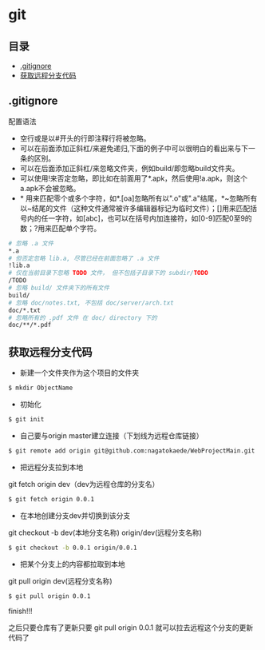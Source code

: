 git
===========================

## 目录
* [.gitignore](#.gitignore)
* [获取远程分支代码](#获取远程分支代码)

.gitignore
-----------
配置语法
* 空行或是以#开头的行即注释行将被忽略。
* 可以在前面添加正斜杠/来避免递归,下面的例子中可以很明白的看出来与下一条的区别。
* 可以在后面添加正斜杠/来忽略文件夹，例如build/即忽略build文件夹。
* 可以使用!来否定忽略，即比如在前面用了*.apk，然后使用!a.apk，则这个a.apk不会被忽略。
* \* 用来匹配零个或多个字符，如*.[oa]忽略所有以".o"或".a"结尾，*~忽略所有以~结尾的文件（这种文件通常被许多编辑器标记为临时文件）；[]用来匹配括号内的任一字符，如[abc]，也可以在括号内加连接符，如[0-9]匹配0至9的数；?用来匹配单个字符。
```Bash
# 忽略 .a 文件
*.a
# 但否定忽略 lib.a, 尽管已经在前面忽略了 .a 文件
!lib.a
# 仅在当前目录下忽略 TODO 文件， 但不包括子目录下的 subdir/TODO
/TODO
# 忽略 build/ 文件夹下的所有文件
build/
# 忽略 doc/notes.txt, 不包括 doc/server/arch.txt
doc/*.txt
# 忽略所有的 .pdf 文件 在 doc/ directory 下的
doc/**/*.pdf
```

获取远程分支代码
-------------------
* 新建一个文件夹作为这个项目的文件夹
```Bash
$ mkdir ObjectName
```

* 初始化
```Bash
$ git init
```

* 自己要与origin master建立连接（下划线为远程仓库链接）
```Bash
$ git remote add origin git@github.com:nagatokaede/WebProjectMain.git
```

* 把远程分支拉到本地

git fetch origin dev（dev为远程仓库的分支名）
```Bash
$ git fetch origin 0.0.1
```

* 在本地创建分支dev并切换到该分支

git checkout -b dev(本地分支名称) origin/dev(远程分支名称)
```Bash
$ git checkout -b 0.0.1 origin/0.0.1
```

* 把某个分支上的内容都拉取到本地

git pull origin dev(远程分支名称)
```Bash
$ git pull origin 0.0.1
```

finish!!!

之后只要仓库有了更新只要 git pull origin 0.0.1 就可以拉去远程这个分支的更新代码了
